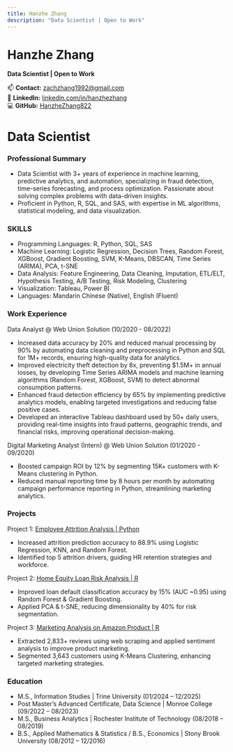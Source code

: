 ```yaml
---
title: Hanzhe Zhang
description: "Data Scientist | Open to Work"
---
```

# Hanzhe Zhang  
**Data Scientist | Open to Work**  

📫 **Contact:** [zachzhang1992@gmail.com](mailto:zachzhang1992@gmail.com)  
🔗 **LinkedIn:** [linkedin.com/in/hanzhezhang](https://www.linkedin.com/in/hanzhezhang/)  
💻 **GitHub:** [HanzheZhang822](https://github.com/HanzheZhang822)  

# Data Scientist

### Professional Summary
 - Data Scientist with 3+ years of experience in machine learning, predictive analytics, and automation, specializing in fraud detection, time-series forecasting, and process optimization. Passionate about solving complex problems with data-driven insights.
 - Proficient in Python, R, SQL, and SAS, with expertise in ML algorithms, statistical modeling, and data visualization.

### SKILLS
 - Programming Languages: R, Python, SQL, SAS
 - Machine Learning: Logistic Regression, Decision Trees, Random Forest, XGBoost, Gradient Boosting, SVM, K-Means, DBSCAN, Time Series (ARIMA), PCA, t-SNE
 - Data Analysis: Feature Engineering, Data Cleaning, Imputation, ETL/ELT, Hypothesis Testing, A/B Testing, Risk Modeling, Clustering
 - Visualization: Tableau, Power BI
 - Languages: Mandarin Chinese (Native), English (Fluent)

### Work Experience
Data Analyst @ Web Union Solution  (10/2020 - 08/2022)
 - Increased data accuracy by 20% and reduced manual processing by 90% by automating data cleaning and preprocessing in Python and SQL for 1M+ records, ensuring high-quality data for analytics.
 - Improved electricity theft detection by 8x, preventing $1.5M+ in annual losses, by developing Time Series ARIMA models and machine learning algorithms (Random Forest, XGBoost, SVM) to detect abnormal consumption patterns.
 - Enhanced fraud detection efficiency by 65% by implementing predictive analytics models, enabling targeted investigations and reducing false positive cases.
 - Developed an interactive Tableau dashboard used by 50+ daily users, providing real-time insights into fraud patterns, geographic trends, and financial risks, improving operational decision-making.

Digital Marketing Analyst (Intern) @ Web Union Solution  (01/2020 - 09/2020)
 - Boosted campaign ROI by 12% by segmenting 15K+ customers with K-Means clustering in Python.
 - Reduced manual reporting time by 8 hours per month by automating campaign performance reporting in Python, streamlining marketing analytics.

### Projects
Project 1: [Employee Attrition Analysis | Python](https://github.com/HanzheZhang822/HanzheZhang822.github.io/tree/main/IBM-HR-Employee-Attrition-Analysis)
 - Increased attrition prediction accuracy to 88.9% using Logistic Regression, KNN, and Random Forest.  
 - Identified top 5 attrition drivers, guiding HR retention strategies and workforce.  

Project 2: [Home Equity Loan Risk Analysis | R](https://github.com/HanzheZhang822/HanzheZhang822.github.io/tree/main/Home-Equity-Loan-Risk-Analysis)
 - Improved loan default classification accuracy by 15% (AUC ~0.95) using Random Forest & Gradient Boosting.  
 - Applied PCA & t-SNE, reducing dimensionality by 40% for risk segmentation.  

Project 3: [Marketing Analysis on Amazon Product | R](https://github.com/HanzheZhang822/HanzheZhang822.github.io/tree/main/Marketing-Analytics-Project)
 - Extracted 2,833+ reviews using web scraping and applied sentiment analysis to improve product marketing.  
 - Segmented 3,643 customers using K-Means Clustering, enhancing targeted marketing strategies.  

### Education
 - M.S., Information Studies | Trine University (01/2024 – 12/2025)
 - Post Master’s Advanced Certificate, Data Science | Monroe College (09/2022 – 08/2023)
 - M.S., Business Analytics	| Rochester Institute of Technology (08/2018 – 08/2019)
 - B.S., Applied Mathematics & Statistics / B.S., Economics | Stony Brook University (08/2012 – 12/2016)
